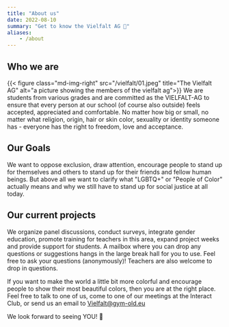 ```yaml
---
title: "About us"
date: 2022-08-10
summary: "Get to know the Vielfalt AG 🌈"
aliases:
    - /about
---
```


## Who we are
{{< figure class="md-img-right" src="/vielfalt/01.jpeg" title="The Vielfalt AG" alt="a picture showing the members of the vielfalt ag">}}
We are students from various grades and are committed as the VIELFALT-AG to ensure that every person
at our school (of course also outside) feels accepted, appreciated and comfortable. No matter how big
or small, no matter what religion, origin, hair or skin color, sexuality or identity someone has -
everyone has the right to freedom, love and acceptance.
<br clear="left"/>

## Our Goals
We want to oppose exclusion, draw attention, encourage people to stand up for themselves and others
to stand up for their friends and fellow human beings. But above all we want to clarify what "LGBTQ+"
or "People of Color" actually means and why we still have to stand up for social justice at all today.

## Our current projects
We organize panel discussions, conduct surveys, integrate gender education, promote training for teachers
in this area, expand project weeks and provide support for students. A mailbox where you can drop any
questions or suggestions hangs in the large break hall for you to use. Feel free to ask your questions
(anonymously)! Teachers are also welcome to drop in questions.

If you want to make the world a little bit more colorful and encourage people to show their most beautiful
colors, then you are at the right place. Feel free to talk to one of us, come to one of our meetings at the
Interact Club, or send us an email to Vielfalt@gym-old.eu

We look forward to seeing YOU! 🌈
